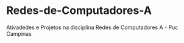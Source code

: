 # Redes-de-Computadores-A

Ativadedes e Projetos na disciplina Redes de Computadores A - Puc Campinas
